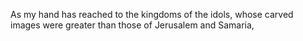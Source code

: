 As my hand has reached to the kingdoms of the idols, whose carved images were greater than those of Jerusalem and Samaria,
